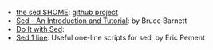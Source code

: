 - [the sed $HOME][1]: [github project](https://github.com/aureliojargas/sed.sf.net)
- [Sed - An Introduction and Tutorial][2]: by Bruce Barnett
- [Do It with Sed][3]:  
- [Sed 1 line][4]: Useful one-line scripts for sed, by Eric Pement



[1]:http://sed.sourceforge.net/
[2]:http://www.grymoire.com/Unix/Sed.html
[3]:local/do_it_with_sed.md
[4]:local/sed1line.md
